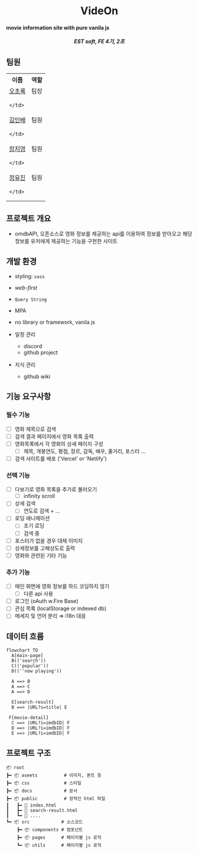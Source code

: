 <p align="center">
  <h1 align="center">VideOn</h1>
  <h4>movie information site with pure vanila js</h4>
</p>

<b><i><p align="center">EST soft, FE 4기, 2조</p></i></b>

## 팀원

<table>
  <tr>
    <th>이름</th>
    <th>역할</th>
  </tr>
  <tr>
    <td align="center"><a href="https://github.com/choroc">오초록</a></td>
    <td align="center">팀장</td>
  </tr>
  <tr>
    <td colspan="2">
    
    </td>
  </tr>
  <tr>
    <td align="center"><a href="https://github.com/kib09">김인배</a></td>
    <td align="center">팀원</td>
  </tr>
  <tr>
    <td colspan="2">

    </td>
  </tr>
  <tr>
    <td align="center"><a href="https://github.com/zeeeeeee0">장지영</a></td>
    <td align="center">팀원</td>
  </tr>
  <tr>
    <td colspan="2">

    </td>
  </tr>
  <tr>
    <td align="center"><a href="https://github.com/jadewisemann">정유진</a></td>
    <td align="center">팀원</td>
  </tr>
  <tr>
    <td colspan="2">

    </td>
  </tr>

</table>

## 프로젝트 개요

- omdbAPI, 오픈소스로 영화 정보를 제공하는 api를 이용하여 정보를 받아오고 해당 정보를 유저에게 제공하는 기능을 구현한 사이트

## 개발 환경

  - styling: `sass`
  - *web-first*
  - `Query String`
  - MPA
  - no library or framework, vanila js
  
  - 일정 관리
    - discord
    - github project
  
  - 지식 관리
    - github wiki
  

## 기능 요구사항

### 필수 기능

  - [ ] 영화 제목으로 검색 
  - [ ] 검색 결과 페이지에서 영화 목록 출력
  - [ ] 영화목록에서 각 영화의 상세 페이지 구성
    - [ ] 제목, 개봉연도, 평점, 장르, 감독, 배우, 줄거리, 포스터 ...
  - [ ] 검색 사이트를 배포 ('Vercel' or 'Netlify')

### 선택 기능

  - [ ] 다보기로 영화 목록을 추가로 불러오기
    - [ ] infinity scroll
  - [ ] 상세 검색
    - [ ] 연도로 검색 + ...
  - [ ] 로딩 애니메이션
    - [ ] 초기 로딩
    - [ ] 검색 중 
  - [ ] 포스터가 없을 경우 대체 이미지
  - [ ] 상세정보를 고해상도로 출력
  - [ ] 영화와 관련된 기타 기능

### 추가 기능

  - [ ] 매인 화면에 영화 정보를 하드 코딩하지 않기
    - [ ] 다른 api 사용
  - [ ] 로그인 (oAuth w.Fire Base)
  - [ ] 관심 목록 (localStorage or indexed db)
  - [ ] 메세지 및 언어 분리 ⇒ i18n 대응

## 데이터 흐름

```mermaid
flowchart TD
  A[main-page]
  B(('search'))
  C(('popular'))
  D((''now playing'))

  A ==> B
  A ==> C
  A ==> D
  
  E[search-result]
  B ==> |URL?s=title| E

 F[movie-detail]
  C ==> |URL?i=imdbID| F
  D ==> |URL?i=imdbID| F
  E ==> |URL?i=imdbID| F
```

## 프로젝트 구조

```
📦 root
┣━ 📦 aseets          # 이미지, 폰트 등
┣━ 📦 css             # 스타일
┣━ 📦 docs            # 문서
┣━ 📦 public          # 정적인 html 파일
┃   ┣━ 📜 index.html
┃   ┣━ 📜 search-result.html
┃   ┗━ 📜 ....
┗━ 📦 src            # 소스코드
    ┣━ 📦 components # 컴포넌트
    ┣━ 📦 pages      # 페이지별 js 로직
    ┗━ 📦 utils      # 페이지별 js 로직
```